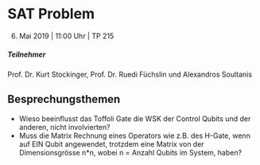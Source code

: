 # SAT Problem

6.  Mai 2019 | 11:00 Uhr | TP 215

##### Teilnehmer

Prof. Dr. Kurt Stockinger, Prof. Dr. Ruedi Füchslin und Alexandros Soultanis

## Besprechungsthemen

- Wieso beeinflusst das Toffoli Gate die WSK der Control Qubits und der anderen, nicht involvierten?
- Muss die Matrix Rechnung eines Operators wie z.B. des H-Gate, wenn auf EIN Qubit angewendet, trotzdem eine Matrix von der Dimensionsgrösse n\*n, wobei n = Anzahl Qubits im System, haben?
